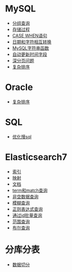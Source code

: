 # MySQL

- <a href="../../pages/JavaWeb/db/MySQL/分组查询.md">分组查询</a>
- <a href="../../pages/JavaWeb/db/MySQL/存储过程.md">存储过程</a>
- <a href="../../pages/JavaWeb/db/MySQL/case_when.md">CASE WHEN语句</a>
- <a href="../../pages/JavaWeb/db/MySQL/日期和字符相互转换.md">日期和字符相互转换</a>
- <a href="../../pages/JavaWeb/db/MySQL/MySQL字符串函数.md">MySQL字符串函数</a>
- <a href="../../pages/JavaWeb/db/MySQL/自动更新时间字段.md">自动更新时间字段</a>
- <a href="../../pages/JavaWeb/db/MySQL/深分页问题.md">深分页问题</a>
- <a href="../../pages/JavaWeb/db/MySQL/复杂排序.md">复杂排序</a>

# Oracle

- <a href="../../pages/JavaWeb/db/Oracle/复杂排序.md">复杂排序</a>

# SQL

- <a href="../../pages/JavaWeb/db/SQL/优化慢sql.md">优化慢sql</a>

# Elasticsearch7

- <a href="../../pages/JavaWeb/db/Elasticsearch/es7/索引.md">索引</a>
- <a href="../../pages/JavaWeb/db/Elasticsearch/es7/映射.md">映射</a>
- <a href="../../pages/JavaWeb/db/Elasticsearch/es7/文档.md">文档</a>
- <a href="../../pages/JavaWeb/db/Elasticsearch/es7/term和match查询.md">term和match查询</a>
- <a href="../../pages/JavaWeb/db/Elasticsearch/es7/非空数据查询.md">非空数据查询</a>
- <a href="../../pages/JavaWeb/db/Elasticsearch/es7/模糊查询.md">模糊查询</a>
- <a href="../../pages/JavaWeb/db/Elasticsearch/es7/正则表达式查询.md">正则表达式查询</a>
- <a href="../../pages/JavaWeb/db/Elasticsearch/es7/通过id批量查询.md">通过id批量查询</a>
- <a href="../../pages/JavaWeb/db/Elasticsearch/es7/范围查询.md">范围查询</a>
- <a href="../../pages/JavaWeb/db/Elasticsearch/es7/布尔查询.md">布尔查询</a>

# 分库分表

- <a href="../../pages/JavaWeb/db/分库分表/数据切分.md">数据切分</a>
